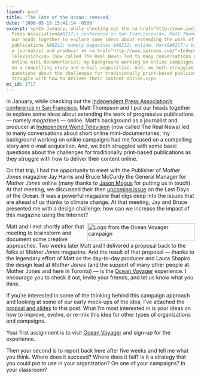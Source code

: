 ```yaml
---
layout: post
title: 'The Fate of the Ocean: remixed.'
date: '2006-05-19 15:41:14 -0500'
excerpt: <p>In January, while checking out the <a href="http://www.indypress.org/">Independent
  Press Association&#8217;s conference in San Francisco</a>, Matt Thompson and I put
  our heads together to explore some ideas about extending the work of progressive
  publications &#8212; namely magazines &#8212; online. Matt&#8217;s background as
  a journalist and producer at <a href="http://www.iwtnews.com/">Independent World
  Television</a> (now called The Real News) led to many conversations about short
  online mini-documentaries; my background working on online campaigns had me focused
  on a compelling story and e-mail acquisition. And, we both struggled with some basic
  questions about the challenges for traditionally print-based publications as they
  struggle with how to deliver their content online.</p>
mt_id: 1717
---
```

<p>In January, while checking out the <a href="http://www.indypress.org/">Independent Press Association&#8217;s conference in San Francisco</a>, Matt Thompson and I put our heads together to explore some ideas about extending the work of progressive publications &#8212; namely magazines &#8212; online. Matt&#8217;s background as a journalist and producer at <a href="http://www.iwtnews.com/">Independent World Television</a> (now called The Real News) led to many conversations about short online mini-documentaries; my background working on online campaigns had me focused on a compelling story and e-mail acquisition. And, we both struggled with some basic questions about the challenges for traditionally print-based publications as they struggle with how to deliver their content online.</p>

<p>On that trip, I had the opportunity to meet with the Publisher of <em>Mother Jones</em> magazine Jay Harris and Bruce McCurdy the General Manager for <em>Mother Jones</em> online (many thanks to <a href="http://communicopia.net">Jason Mogus</a> for putting us in touch). At that meeting, we discussed their then <a href="http://motherjones.com/toc/2006/03/index.html">upcoming issue</a> on the Last Days of the Ocean. It was a powerful magazine that digs deep into the issues that are ahead of us thanks to climate change. At that meeting, Jay and Bruce presented me with a design challenge: how can we increase the impact of this magazine using the Internet? </p>

<a href="http://oceanvoyager.org" title="Join the expidition!"><img src="http://static.flickr.com/53/149311200_fbb4b53706_o.png" width="287" height="47" alt="Logo from the Ocean Voyager campaign" align="right" /></a><p>Matt and I met shortly after that meeting to brainstorm and document some creative approaches. Two weeks later Matt and I delivered a proposal back to the folks at <em>Mother Jones</em> magazine. And the result of that proposal &#8212; thanks to the legendary effort of Matt as the day-to-day producer and Laura Shapiro the design lead at <em>Mother Jones</em> (and the support of many other people at Mother Jones and here in Toronto) &#8212; is the <a href="http://oceanvoyager.org">Ocean Voyager</a> experience. I encourage you to check it out, invite your friends, and let us know what you think.</p>

<p>If you&#8217;re interested in some of the thinking behind this campaign approach and looking at some of our early mock-ups of the idea, I&#8217;ve attached the <a href="http://communitybandwidth.ca/files/fate_of_the_ocean_ideas.pdf">propsal and slides</a> to this post. What I&#8217;m most interested in is your ideas on how to improve, evolve, or re-mix this idea for other types of organizations and campaigns. 
</p>
<p>
Your first assignment is to visit <a href="http://oceanvoyager.org">Ocean Voyager</a> and sign-up for the experience.</p>

<p>
Then your second is to report back here after five weeks and tell me what you think. Where does it succeed? Where does it fail? Is it a strategy that you could put to use in your organization? On one of your campaigns? In your classroom? 
</p>
